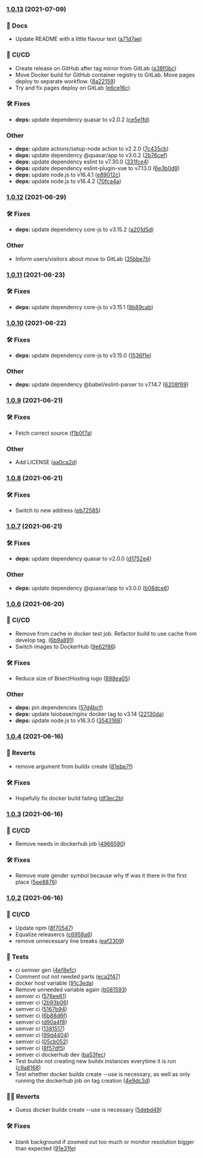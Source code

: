 ### [1.0.13](https://git.griefed.de/Griefed/griefed-de/compare/1.0.12...1.0.13) (2021-07-09)


### 📔 Docs

* Update README with a little flavour text ([a71d7ae](https://git.griefed.de/Griefed/griefed-de/commit/a71d7aec499c363c03a14ac798ab194c8794f6fd))


### 🦊 CI/CD

* Create release on GitHub after tag mirror from GitLab ([a38f0bc](https://git.griefed.de/Griefed/griefed-de/commit/a38f0bc18e4935d3ca4e59843b3ac7a7d81620b4))
* Move Docker build for GitHub container registry to GitLab. Move pages deploy to separate workflow. ([8a22159](https://git.griefed.de/Griefed/griefed-de/commit/8a22159cc68c53f0101a691bf4a5ecbcf0d16174))
* Try and fix pages deploy on GitLab ([e6ce16c](https://git.griefed.de/Griefed/griefed-de/commit/e6ce16cf1fdda470cf9f72d68b6e61ed34072155))


### 🛠 Fixes

* **deps:** update dependency quasar to v2.0.2 ([ce5e1fd](https://git.griefed.de/Griefed/griefed-de/commit/ce5e1fd09eef68fc66bc2c4df576dff278b1ed0b))


### Other

* **deps:** update actions/setup-node action to v2.2.0 ([7c435cb](https://git.griefed.de/Griefed/griefed-de/commit/7c435cbe9ad8565b0f02ff4323ef978cbe3e6b51))
* **deps:** update dependency @quasar/app to v3.0.2 ([2b76cef](https://git.griefed.de/Griefed/griefed-de/commit/2b76cefbbf80dafff6a3c135408fbfdfb4cb0ec5))
* **deps:** update dependency eslint to v7.30.0 ([331fce4](https://git.griefed.de/Griefed/griefed-de/commit/331fce498707f767ad4dd00db6f1279c6e99ad2c))
* **deps:** update dependency eslint-plugin-vue to v7.13.0 ([6e3b0d9](https://git.griefed.de/Griefed/griefed-de/commit/6e3b0d91fb206287b4f5fc0a8af120fe5e5e0fb9))
* **deps:** update node.js to v16.4.1 ([e89012c](https://git.griefed.de/Griefed/griefed-de/commit/e89012cff10dd4957bd53f2f73b9859d43d303a0))
* **deps:** update node.js to v16.4.2 ([70fca4a](https://git.griefed.de/Griefed/griefed-de/commit/70fca4a3c78eba5837d93d149849635b30a5c11e))

### [1.0.12](https://git.griefed.de/Griefed/griefed-de/compare/1.0.11...1.0.12) (2021-06-29)


### 🛠 Fixes

* **deps:** update dependency core-js to v3.15.2 ([a201d5d](https://git.griefed.de/Griefed/griefed-de/commit/a201d5d4a3de18aa0cdf37e6d872531a0166841f))


### Other

* Inform users/visitors about move to GitLab ([35bbe7b](https://git.griefed.de/Griefed/griefed-de/commit/35bbe7b25960836c450f98b46cb8af921cfc4a24))

### [1.0.11](https://git.griefed.de/Griefed/griefed-de/compare/1.0.10...1.0.11) (2021-06-23)


### 🛠 Fixes

* **deps:** update dependency core-js to v3.15.1 ([8b89cab](https://git.griefed.de/Griefed/griefed-de/commit/8b89cab59e144f00e50089e747131a7acb751168))

### [1.0.10](https://git.griefed.de/Griefed/griefed-de/compare/1.0.9...1.0.10) (2021-06-22)


### 🛠 Fixes

* **deps:** update dependency core-js to v3.15.0 ([1536f1e](https://git.griefed.de/Griefed/griefed-de/commit/1536f1e78b0d121f0b57e1b31d1c39c31d80a3ca))


### Other

* **deps:** update dependency @babel/eslint-parser to v7.14.7 ([6208f69](https://git.griefed.de/Griefed/griefed-de/commit/6208f69c4fbb6bddceda97ebb6d2b73d980edca6))

### [1.0.9](https://git.griefed.de/Griefed/griefed-de/compare/1.0.8...1.0.9) (2021-06-21)


### 🛠 Fixes

* Fetch correct source ([f1b0f7a](https://git.griefed.de/Griefed/griefed-de/commit/f1b0f7ab342187eb386177f5ce9f7bf2e0a7c952))


### Other

* Add LICENSE ([aa0ca2d](https://git.griefed.de/Griefed/griefed-de/commit/aa0ca2d935b852a9007d2a63fc9b50252c6d83ef))

### [1.0.8](https://git.griefed.de/Griefed/griefed-de/compare/1.0.7...1.0.8) (2021-06-21)


### 🛠 Fixes

* Switch to new address ([eb72585](https://git.griefed.de/Griefed/griefed-de/commit/eb7258572c032a9933c99608f465ed9aaf40f4d9))

### [1.0.7](https://git.griefed.de/Griefed/griefed-de/compare/1.0.6...1.0.7) (2021-06-21)


### 🛠 Fixes

* **deps:** update dependency quasar to v2.0.0 ([d1752e4](https://git.griefed.de/Griefed/griefed-de/commit/d1752e4a856d7ef4f96bbb5af75ae07cdf718d77))


### Other

* **deps:** update dependency @quasar/app to v3.0.0 ([b08dce6](https://git.griefed.de/Griefed/griefed-de/commit/b08dce6459eb7589f58323a2414b85ef7fc593b0))

### [1.0.6](https://git.griefed.de/Griefed/griefed-de/compare/1.0.5...1.0.6) (2021-06-20)


### 🦊 CI/CD

* Remove from.cache in docker test job. Refactor build to use cache from develop tag. ([6b9a891](https://git.griefed.de/Griefed/griefed-de/commit/6b9a891d316daa5b21b17bf58f861530101daf5e))
* Switch images to DockerHub ([9e62f86](https://git.griefed.de/Griefed/griefed-de/commit/9e62f86c2e2f661484779de098890f409fa1bf04))


### 🛠 Fixes

* Reduce size of BisectHosting logo ([898ea05](https://git.griefed.de/Griefed/griefed-de/commit/898ea057c470cdb1bc7fcb6572966c680c7490e1))


### Other

* **deps:** pin dependencies ([57d4bcf](https://git.griefed.de/Griefed/griefed-de/commit/57d4bcf506b5fdd5b7c8631749d9d05339c207bc))
* **deps:** update lsiobase/nginx docker tag to v3.14 ([22130da](https://git.griefed.de/Griefed/griefed-de/commit/22130da6a93f81edf298b9d3338695ddfe1faae4))
* **deps:** update node.js to v16.3.0 ([3543168](https://git.griefed.de/Griefed/griefed-de/commit/3543168af8ea9bf33cc5100c139159e3e0eb9ab5))

### [1.0.4](https://git.griefed.de/Griefed/griefed-de/compare/1.0.3...1.0.4) (2021-06-16)


### 👀 Reverts

* remove argument from buildx create ([81ebe7f](https://git.griefed.de/Griefed/griefed-de/commit/81ebe7f7c55e6b2001500069e296d2b9dd71a142))


### 🛠 Fixes

* Hopefully fix docker build failing ([df3ec2b](https://git.griefed.de/Griefed/griefed-de/commit/df3ec2b68f449641a5553cdf6086f09b2af0af96))

### [1.0.3](https://git.griefed.de/Griefed/griefed-de/compare/1.0.2...1.0.3) (2021-06-16)


### 🦊 CI/CD

* Remove needs in dockerhub job ([4966590](https://git.griefed.de/Griefed/griefed-de/commit/496659068cb2c17ab86e8bdecd56d6b7fd8fa28c))


### 🛠 Fixes

* Remove male gender symbol because why tf was it there in the first place ([5ee8876](https://git.griefed.de/Griefed/griefed-de/commit/5ee8876e644316bedc9269780afadb9d24a1d0f0))

### [1.0.2](https://git.griefed.de/Griefed/griefed-de/compare/1.0.1...1.0.2) (2021-06-16)


### 🦊 CI/CD

* Update npm ([8f70547](https://git.griefed.de/Griefed/griefed-de/commit/8f705472052a9c35f7189185f7c1c314d24db9cc))
* Equalize releasercs ([c6958a6](https://git.griefed.de/Griefed/griefed-de/commit/c6958a6c327899f082b896154d2fa1f1d622b5b1))
* remove unnecessary line breaks ([eaf2309](https://git.griefed.de/Griefed/griefed-de/commit/eaf2309ceb823db883232e463eb99e91c45057bc))


### 🧪 Tests

* ci semver gen ([4ef8efc](https://git.griefed.de/Griefed/griefed-de/commit/4ef8efce920cb325372c1836021f0d27a6ed9fc3))
* Comment out not needed parts ([eca2f47](https://git.griefed.de/Griefed/griefed-de/commit/eca2f47f4fb4ac311698d5b39b2d13b43657748e))
* docker host variable ([91c3eda](https://git.griefed.de/Griefed/griefed-de/commit/91c3eda91769172487ddcb7cbb1cbb2a147caea8))
* Remove unneeded variable again ([b081593](https://git.griefed.de/Griefed/griefed-de/commit/b081593a0296e5010f5c7c97eaf04c52fe2ab5df))
* semver ci ([576ee61](https://git.griefed.de/Griefed/griefed-de/commit/576ee61a675251455cfcdc1e2ada480bdf4ff349))
* semver ci ([2b93b06](https://git.griefed.de/Griefed/griefed-de/commit/2b93b0687a7cfcbade5363275fc52d6e3a97f2e2))
* semver ci ([5167b94](https://git.griefed.de/Griefed/griefed-de/commit/5167b943df530c33a4f9353c50fc42e88934eccb))
* semver ci ([6b88d6f](https://git.griefed.de/Griefed/griefed-de/commit/6b88d6f6bd9a614c04690a2950ca95f7a7b8e85f))
* semver ci ([d90a4f8](https://git.griefed.de/Griefed/griefed-de/commit/d90a4f82a266e121a50bd4a8363c5fe08fa25ba0))
* semver ci ([1381517](https://git.griefed.de/Griefed/griefed-de/commit/138151713ef6da44c4f7e1386b2871a822a757a1))
* semver ci ([99d4404](https://git.griefed.de/Griefed/griefed-de/commit/99d4404727158188ff3518d09e55614b933129c6))
* semver ci ([05cb052](https://git.griefed.de/Griefed/griefed-de/commit/05cb0520a374e5b77e5ebee4b07efbaca973d8cd))
* semver ci ([8f57df5](https://git.griefed.de/Griefed/griefed-de/commit/8f57df53a159daf74ba72b2483bc5a6cd775cdd0))
* semver ci dockerhub dev ([ba53fec](https://git.griefed.de/Griefed/griefed-de/commit/ba53fec62f1e1a8481ed4d8284516750348ae043))
* Test buildx not creating new buildx instances everytime it is run ([c9a8168](https://git.griefed.de/Griefed/griefed-de/commit/c9a81686cb074b8d4f5b86333d1df56c4aa0cadb))
* Test whether docker buildx create --use is necessary, as well as only running the dockerhub job on tag creation ([4e9dc3d](https://git.griefed.de/Griefed/griefed-de/commit/4e9dc3d7709bf060293650e6e01bf7c7e20e0106))


### 🙅‍♂️ Reverts

* Guess docker buildx create --use is necessary ([5debd49](https://git.griefed.de/Griefed/griefed-de/commit/5debd49468456d2bc9c96ae92d1cd573a97b81b5))


### 🛠 Fixes

* blank background if zoomed out too much or monitor resolution bigger than expected ([91e31fe](https://git.griefed.de/Griefed/griefed-de/commit/91e31fe4262aabbfbe59e1fe3a582373bcd4b137))
